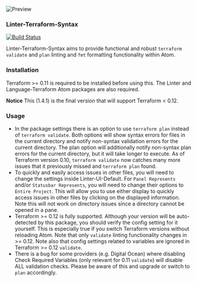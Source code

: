 ![Preview](https://raw.githubusercontent.com/mschuchard/linter-terraform-syntax/master/linter_terraform_syntax.png)

### Linter-Terraform-Syntax
[![Build Status](https://travis-ci.org/mschuchard/linter-terraform-syntax.svg?branch=master)](https://travis-ci.org/mschuchard/linter-terraform-syntax)

Linter-Terraform-Syntax aims to provide functional and robust `terraform validate` and `plan` linting and `fmt` formatting functionality within Atom.

### Installation
Terraform >= 0.11 is required to be installed before using this. The Linter and Language-Terraform Atom packages are also required.

**Notice** This (1.4.1) is the final version that will support Terraform < 0.12.

### Usage
- In the package settings there is an option to use `terraform plan` instead of `terraform validate`. Both options will show syntax errors for files in the current directory and notify non-syntax validation errors for the current directory. The plan option will additionally notify non-syntax plan errors for the current directory, but it will take longer to execute. As of Terraform version 0.10, `terraform validate` now catches many more issues that it previously missed and `terraform plan` found.
- To quickly and easily access issues in other files, you will need to change the settings inside Linter-UI-Default. For `Panel Represents` and/or `Statusbar Represents`, you will need to change their options to `Entire Project`. This will allow you to use either display to quickly access issues in other files by clicking on the displayed information. Note this will not work on directory issues since a directory cannot be opened in a pane.
- Terraform >= 0.12 is fully supported. Although your version will be auto-detected by this package, you should verify the config setting for it yourself. This is especially true if you switch Terraform versions without reloading Atom. Note that only `validate` linting functionality changes in >= 0.12. Note also that config settings related to variables are ignored in Terraform >= 0.12 `validate`.
- There is a bug for some providers (e.g. Digital Ocean) where disabling Check Required Variables (only relevant for 0.11 `validate`) will disable ALL validation checks. Please be aware of this and upgrade or switch to `plan` accordingly.
